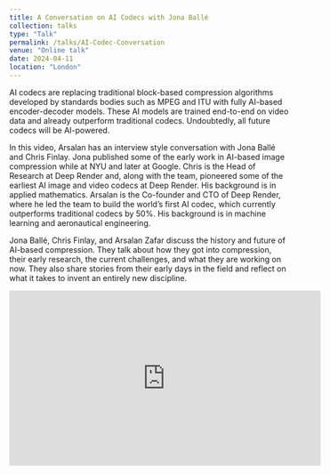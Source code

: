 ```yaml
---
title: A Conversation on AI Codecs with Jona Ballé 
collection: talks
type: "Talk"
permalink: /talks/AI-Codec-Conversation
venue: "Online talk"
date: 2024-04-11
location: "London"
---
```


AI codecs are replacing traditional block-based compression algorithms developed by standards bodies such as MPEG and ITU with fully AI-based encoder-decoder models. These AI models are trained end-to-end on video data and already outperform traditional codecs. Undoubtedly, all future codecs will be AI-powered.

In this video, Arsalan has an interview style conversation with Jona Ballé and Chris Finlay. Jona published some of the early work in AI-based image compression while at NYU and later at Google. Chris is the Head of Research at Deep Render and, along with the team, pioneered some of the earliest AI image and video codecs at Deep Render. His background is in applied mathematics. Arsalan is the Co-founder and CTO of Deep Render, where he led the team to build the world’s first AI codec, which currently outperforms traditional codecs by 50%. His background is in machine learning and aeronautical engineering.

Jona Ballé, Chris Finlay, and Arsalan Zafar discuss the history and future of AI-based compression. They talk about how they got into compression, their early research, the current challenges, and what they are working on now. They also share stories from their early days in the field and reflect on what it takes to invent an entirely new discipline.


<iframe width="560" height="315" src="https://www.youtube.com/embed/RsvFU15" frameborder="0" allow="accelerometer; autoplay; clipboard-write; encrypted-media; gyroscope; picture-in-picture" allowfullscreen></iframe>


